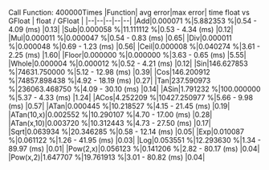 Call Function: 400000Times 
|Function| avg error|max error| time float vs GFloat | float / GFloat |
|--|--|--|--|--|
|Add|0.000071 %|5.882353 %|0.54 - 4.09  (ms) |0.13|
|Sub|0.000058 %|11.111112 %|0.53 - 4.34  (ms) |0.12|
|Mul|0.000011 %|0.000047 %|0.54 - 0.83  (ms) |0.65|
|Div|0.000011 %|0.000048 %|0.69 - 1.23  (ms) |0.56|
|Ceil|0.000008 %|0.040274 %|3.61 - 2.25  (ms) |1.60|
|Floor|0.000000 %|0.000000 %|3.63 - 0.65  (ms) |5.55|
|Whole|0.000004 %|0.000012 %|0.52 - 4.21  (ms) |0.12|
|Sin|146.627853 %|74631.750000 %|5.12 - 12.98  (ms) |0.39|
|Cos|146.200912 %|74857.898438 %|4.92 - 18.19  (ms) |0.27|
|Tan|237.590973 %|236063.468750 %|4.09 - 30.10  (ms) |0.14|
|ASin|1.791232 %|100.000000 %|5.37 - 4.33  (ms) |1.24|
|ACos|4.252209 %|10427.250977 %|5.66 - 9.98  (ms) |0.57|
|ATan|0.000445 %|10.218527 %|4.15 - 21.45  (ms) |0.19|
|ATan(10,x)|0.002552 %|10.290107 %|4.70 - 17.00  (ms) |0.28|
|ATan(x,10)|0.003720 %|10.312443 %|4.73 - 27.50  (ms) |0.17|
|Sqrt|0.063934 %|20.346285 %|0.58 - 12.14  (ms) |0.05|
|Exp|0.010087 %|0.061122 %|1.26 - 41.95  (ms) |0.03|
|Log|0.053551 %|12.293630 %|1.34 - 89.97  (ms) |0.01|
|Pow(2,x)|0.056123 %|0.141206 %|2.82 - 80.17  (ms) |0.04|
|Pow(x,2)|1.647707 %|19.761913 %|3.01 - 80.82  (ms) |0.04|
